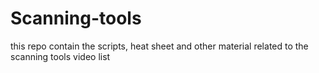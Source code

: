 # Scanning-tools
this repo contain the scripts, heat sheet and other material related to the scanning tools video list
